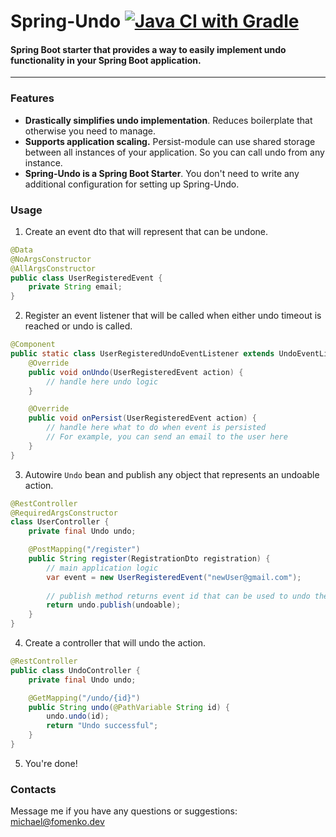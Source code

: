 # Spring-Undo  [![Java CI with Gradle](https://github.com/michaelfmnk/spring-undo/actions/workflows/gradle.yml/badge.svg)](https://github.com/michaelfmnk/spring-undo/actions/workflows/gradle.yml)

#### Spring Boot starter that provides a way to easily implement undo functionality in your Spring Boot application.


---
### Features
 - **Drastically simplifies undo implementation**. Reduces boilerplate that otherwise you need to manage.
 - **Supports application scaling.** Persist-module can use shared storage between all instances of your application. So you can call undo from any instance.
 - **Spring-Undo is a Spring Boot Starter**. You don't need to write any additional configuration for setting up Spring-Undo.

### Usage

1. Create an event dto that will represent that can be undone.
```java
@Data
@NoArgsConstructor
@AllArgsConstructor
public class UserRegisteredEvent {
    private String email;
}
```

2. Register an event listener that will be called when either undo timeout is reached or undo is called.

```java
@Component
public static class UserRegisteredUndoEventListener extends UndoEventListener<UserRegisteredEvent> {
    @Override
    public void onUndo(UserRegisteredEvent action) {
        // handle here undo logic
    }

    @Override
    public void onPersist(UserRegisteredEvent action) {
        // handle here what to do when event is persisted
        // For example, you can send an email to the user here
    }
}
```

3. Autowire `Undo` bean and publish any object that represents an undoable action.

```java
@RestController
@RequiredArgsConstructor
class UserController {
    private final Undo undo;

    @PostMapping("/register")
    public String register(RegistrationDto registration) {
        // main application logic
        var event = new UserRegisteredEvent("newUser@gmail.com");
        
        // publish method returns event id that can be used to undo the action
        return undo.publish(undoable);
    }
}
```

4. Create a controller that will undo the action.

```java
@RestController
public class UndoController {
    private final Undo undo;

    @GetMapping("/undo/{id}")
    public String undo(@PathVariable String id) {
        undo.undo(id);
        return "Undo successful";
    }
}
```
5. You're done!

### Contacts
Message me if you have any questions or suggestions: [michael@fomenko.dev](mailto:michael@fomenko.dev)


